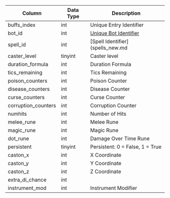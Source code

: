 | Column              | Data Type | Description                          |
| ------------------- | --------- | ------------------------------------ |
| buffs_index         | int       | Unique Entry Identifier              |
| bot_id              | int       | [Unique Bot Identifier](bot_data.md) |
| spell_id            | int       | [Spell Identifier](spells_new.md     |
| caster_level        | tinyint   | Caster level                         |
| duration_formula    | int       | Duration Formula                     |
| tics_remaining      | int       | Tics Remaining                       |
| poison_counters     | int       | Poison Counter                       |
| disease_counters    | int       | Disease Counter                      |
| curse_counters      | int       | Curse Counter                        |
| corruption_counters | int       | Corruption Counter                   |
| numhits             | int       | Number of Hits                       |
| melee_rune          | int       | Melee Rune                           |
| magic_rune          | int       | Magic Rune                           |
| dot_rune            | int       | Damage Over Time Rune                |
| persistent          | tinyint   | Persistent: 0 = False, 1 = True      |
| caston_x            | int       | X Coordinate                         |
| caston_y            | int       | Y Coordinate                         |
| caston_z            | int       | Z Coordinate                         |
| extra_di_chance     | int       |                                      |
| instrument_mod      | int       | Instrument Modifier                  |